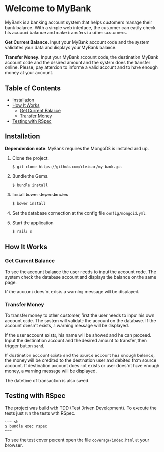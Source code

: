 # Welcome to MyBank

MyBank is a banking account system that helps customers manage their bank balance. With a simple web interface, the customer can easily check his account balance and make transfers to other customers.

**Get Current Balance.** Input your MyBank account code and the system validates your data and displays your MyBank balance.

**Transfer Money.**  Input your MyBank account code, the destination MyBank account code and the desired amount and the system does the transfer online. Please, pay attention to informe a valid account and to have enough money at your account.

## Table of Contents

* [Installation](#installation)
* [How It Works](#how-it-works)
	* [Get Current Balance](#get-current-balance)
	* [Transfer Money](#get-current-balance)
* [Testing with RSpec](#testing-with-rspec)

## Installation

**Dependention note**: MyBank requires the MongoDB is instaled and up.

1. Clone the project.

	~~~ sh
	$ git clone https://github.com/cleicar/my-bank.git
	~~~

2. Bundle the Gems.

	~~~ sh
	$ bundle install
	~~~

3. Install bower dependencies

	~~~ sh
	$ bower install
	~~~

4. Set the database connection at the config file `config/mongoid.yml`.

5. Start the application

	~~~ sh
	$ rails s
	~~~

## How It Works

### Get Current Balance

To see the account balance the user needs to input the account code. The system check the database account and displays the balance on the same page.

If the account does'nt exists a warning message will be displayed.

### Transfer Money

To transfer money to other customer, first the user needs to input his own account code. The system will validate the account on the database. If the account doesn't exists, a warning message will be displayed.

If the user account exists, his name will be showed and he can proceed. Input the destination account and the desired amount to transfer, then trigger button `send`.

If destination account exists and the source account has enough balance, the money will be credited to the destination user and debited from source account. If destination account does not exists or user does'nt have enough money, a warning message will be displayed.

The datetime of transaction is also saved.

## Testing with RSpec

The project was build with TDD (Test Driven Development). To execute the tests just run the tests with RSpec.

	~~~ sh
	$ bundle exec rspec
	~~~

To see the test cover percent open the file `coverage/index.html` at your browser.